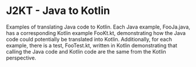 # J2KT - Java to Kotlin
Examples of translating Java code to Kotlin. Each Java example, FooJa.java, has a corresponding Kotlin example FooKt.kt,
demonstrating how the Java code could potentially be translated into Kotlin. Additionally, for each example, there is a
test, FooTest.kt, written in Kotlin demonstrating that calling the Java code and Kotlin code are the same from the Kotlin
perspective.
